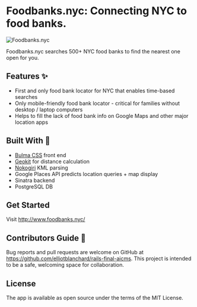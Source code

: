 # Foodbanks.nyc: Connecting NYC to food banks.

![Foodbanks.nyc](http://invisiblelightnetwork.com/wp-content/uploads/2021/03/foodbanks-nyc_comped_table.png)

Foodbanks.nyc searches 500+ NYC food banks to find the nearest one open for you.

## Features :sparkles:
* First and only food bank locator for NYC that enables time-based searches
* Only mobile-friendly food bank locator - critical for families without desktop / laptop computers
* Helps to fill the lack of food bank info on Google Maps and other major location apps

## Built With :eyes:
* [Bulma CSS](https://bulma.io/) front end
* [Geokit](https://rubygems.org/gems/geokit) for distance calculation
* [Nokogiri](https://rubygems.org/gems/nokogiri) KML parsing
* Google Places API predicts location queries + map display 
* Sinatra backend
* PostgreSQL DB

## Get Started
Visit http://www.foodbanks.nyc/

## Contributors Guide 👋
Bug reports and pull requests are welcome on GitHub at https://github.com/elliotblanchard/rails-final-aicms. This project is intended to be a safe, welcoming space for collaboration.

## License
The app is available as open source under the terms of the MIT License.
